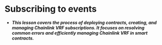 # Subscribing to events
- ***This lesson covers the process of deploying contracts, creating, and managing Chainlink VRF subscriptions. It focuses on resolving common errors and efficiently managing Chainlink VRF in smart contracts.***
